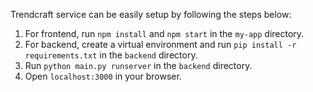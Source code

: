 Trendcraft service can be easily setup by following the steps below:
1. For frontend, run `npm install` and `npm start` in the `my-app` directory.
2. For backend, create a virtual environment and run `pip install -r requirements.txt` in the `backend` directory.
3. Run `python main.py runserver` in the `backend` directory.
4. Open `localhost:3000` in your browser.
